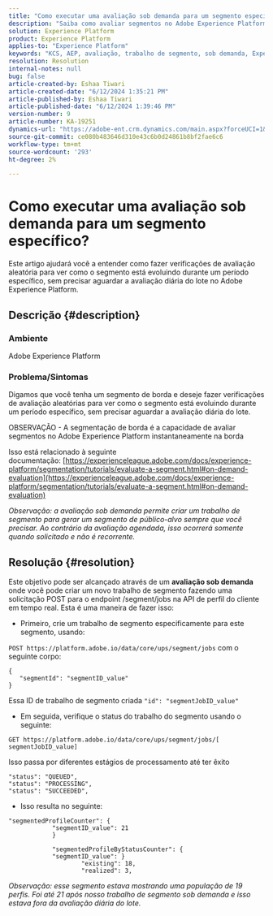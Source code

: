 ```yaml
---
title: "Como executar uma avaliação sob demanda para um segmento específico?"
description: "Saiba como avaliar segmentos no Adobe Experience Platform instantaneamente na borda."
solution: Experience Platform
product: Experience Platform
applies-to: "Experience Platform"
keywords: "KCS, AEP, avaliação, trabalho de segmento, sob demanda, Experience Platform"
resolution: Resolution
internal-notes: null
bug: false
article-created-by: Eshaa Tiwari
article-created-date: "6/12/2024 1:35:21 PM"
article-published-by: Eshaa Tiwari
article-published-date: "6/12/2024 1:39:46 PM"
version-number: 9
article-number: KA-19251
dynamics-url: "https://adobe-ent.crm.dynamics.com/main.aspx?forceUCI=1&pagetype=entityrecord&etn=knowledgearticle&id=7189679c-c028-ef11-840a-6045bd029b18"
source-git-commit: ce080b483646d310e43c6b0d24861b8bf2fae6c6
workflow-type: tm+mt
source-wordcount: '293'
ht-degree: 2%

---
```


# Como executar uma avaliação sob demanda para um segmento específico?


Este artigo ajudará você a entender como fazer verificações de avaliação aleatória para ver como o segmento está evoluindo durante um período específico, sem precisar aguardar a avaliação diária do lote no Adobe Experience Platform.

## Descrição {#description}


### Ambiente

Adobe Experience Platform

### Problema/Sintomas

Digamos que você tenha um segmento de borda e deseje fazer verificações de avaliação aleatórias para ver como o segmento está evoluindo durante um período específico, sem precisar aguardar a avaliação diária do lote.

OBSERVAÇÃO - A segmentação de borda é a capacidade de avaliar segmentos no Adobe Experience Platform instantaneamente na borda

Isso está relacionado à seguinte documentação: [https://experienceleague.adobe.com/docs/experience-platform/segmentation/tutorials/evaluate-a-segment.html#on-demand-evaluation](https://experienceleague.adobe.com/docs/experience-platform/segmentation/tutorials/evaluate-a-segment.html#on-demand-evaluation)

*Observação: a avaliação sob demanda permite criar um trabalho de segmento para gerar um segmento de público-alvo sempre que você precisar. Ao contrário da avaliação agendada, isso ocorrerá somente quando solicitado e não é recorrente.*


## Resolução {#resolution}


Este objetivo pode ser alcançado através de um <b>avaliação sob demanda</b> onde você pode criar um novo trabalho de segmento fazendo uma solicitação POST para o endpoint /segment/jobs na API de perfil do cliente em tempo real. Esta é uma maneira de fazer isso:

- Primeiro, crie um trabalho de segmento especificamente para este segmento, usando:


`POST https://platform.adobe.io/data/core/ups/segment/jobs` com o seguinte corpo:


```
{
   "segmentId": "segmentID_value"
}
```


Essa ID de trabalho de segmento criada `"id": "segmentJobID_value"`

- Em seguida, verifique o status do trabalho do segmento usando o seguinte:


`GET https://platform.adobe.io/data/core/ups/segment/jobs/[ segmentJobID_value]`

Isso passa por diferentes estágios de processamento até ter êxito




```
"status": "QUEUED",
"status": "PROCESSING",
"status": "SUCCEEDED",
```




- Isso resulta no seguinte:





```
"segmentedProfileCounter": {
            "segmentID_value": 21
            }

            "segmentedProfileByStatusCounter": {
            "segmentID_value": }
                    "existing": 18,
                    "realized": 3,
```




*Observação: esse segmento estava mostrando uma população de 19 perfis. Foi até 21 após nosso trabalho de segmento sob demanda e isso estava fora da avaliação diária do lote.*
